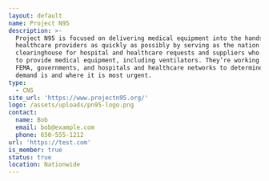 ```yaml
---
layout: default
name: Project N95
description: >-
  Project N95 is focused on delivering medical equipment into the hands of
  healthcare providers as quickly as possibly by serving as the nation's medical
  clearinghouse for hospital and healthcare requests and suppliers who are able
  to provide medical equipment, including ventilators. They’re working with
  FEMA, governments, and hospitals and healthcare networks to determine where
  demand is and where it is most urgent.
type:
  - CNS
site_url: 'https://www.projectn95.org/'
logo: /assets/uploads/pn95-logo.png
contact:
  name: Bob
  email: bob@example.com
  phone: 650-555-1212
url: 'https://test.com'
is_member: true
status: true
location: Nationwide
---
```

